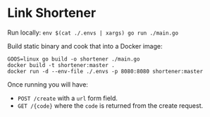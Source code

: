 # Link Shortener

Run locally: `env $(cat ./.envs | xargs) go run ./main.go`

Build static binary and cook that into a Docker image:

```
GOOS=linux go build -o shortener ./main.go
docker build -t shortener:master .
docker run -d --env-file ./.envs -p 8080:8080 shortener:master
```

Once running you will have:

 * `POST /create` with a `url` form field.
 * `GET /{code}` where the `code` is returned from the create request.
